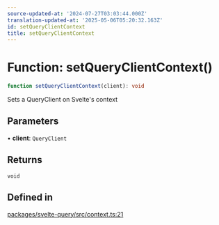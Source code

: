 ```yaml
---
source-updated-at: '2024-07-27T03:03:44.000Z'
translation-updated-at: '2025-05-06T05:20:32.163Z'
id: setQueryClientContext
title: setQueryClientContext
---
```


# Function: setQueryClientContext()

```ts
function setQueryClientContext(client): void
```

Sets a QueryClient on Svelte's context

## Parameters

• **client**: `QueryClient`

## Returns

`void`

## Defined in

[packages/svelte-query/src/context.ts:21](https://github.com/TanStack/query/blob/dac5da5416b82b0be38a8fb34dde1fc6670f0a59/packages/svelte-query/src/context.ts#L21)
